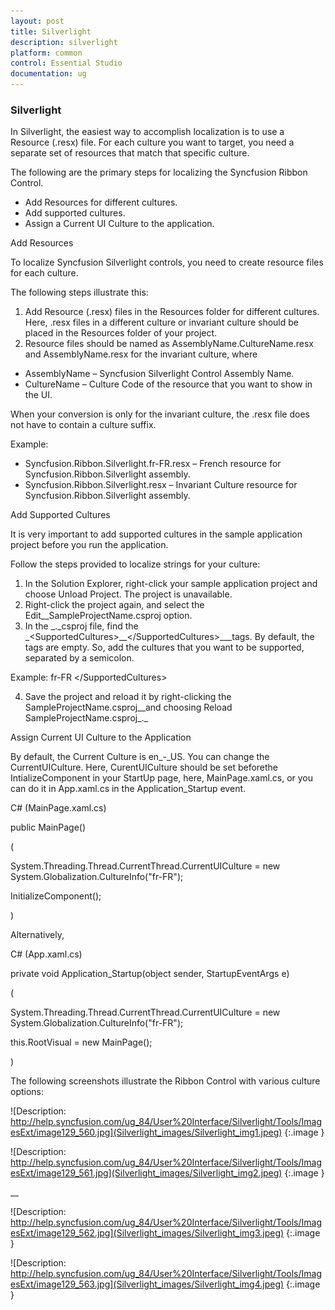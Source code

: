 ```yaml
---
layout: post
title: Silverlight
description: silverlight
platform: common
control: Essential Studio
documentation: ug
---
```


### Silverlight

In Silverlight, the easiest way to accomplish localization is to use a Resource (.resx) file. For each culture you want to target, you need a separate set of resources that match that specific culture. 

The following are the primary steps for localizing the Syncfusion Ribbon Control.

* Add Resources for different cultures.
* Add supported cultures.
* Assign a Current UI Culture to the application.

Add Resources

To localize Syncfusion Silverlight controls, you need to create resource files for each culture. 

The following steps illustrate this:

1. Add Resource (.resx) files in the Resources folder for different cultures. Here, .resx files in a different culture or invariant culture should be placed in the Resources folder of your project.
1. Resource files should be named as AssemblyName.CultureName.resx and AssemblyName.resx for the invariant culture, where
* AssemblyName – Syncfusion Silverlight Control Assembly Name.
* CultureName – Culture Code of the resource that you want to show in the UI. 

When your conversion is only for the invariant culture, the .resx file does not have to contain a culture suffix.

Example:

* Syncfusion.Ribbon.Silverlight.fr-FR.resx – French resource for Syncfusion.Ribbon.Silverlight assembly.
* Syncfusion.Ribbon.Silverlight.resx – Invariant Culture resource for Syncfusion.Ribbon.Silverlight assembly.

Add Supported Cultures

It is very important to add supported cultures in the sample application project before you run the application.

Follow the steps provided to localize strings for your culture:

1. In the Solution Explorer, right-click your sample application project and choose Unload Project. The project is unavailable.
2. Right-click the project again, and select the Edit__SampleProjectName.csproj option.
3. In the _._csproj file, find the _&lt;SupportedCultures&gt;__&lt;/SupportedCultures&gt;___tags. By default, the tags are empty. So, add the cultures that you want to be supported, separated by a semicolon.

Example: <SupportedCultures>fr-FR &lt;/SupportedCultures&gt;

4. Save the project and reload it by right-clicking the SampleProjectName.csproj__and choosing Reload SampleProjectName.csproj_._

Assign Current UI Culture to the Application

By default, the Current Culture is en_-_US. You can change the CurrentUICulture. Here, CurentUICulture should be set beforethe IntializeComponent in your StartUp page, here, MainPage.xaml.cs, or you can do it in App.xaml.cs in the Application_Startup event.



C# (MainPage.xaml.cs) 



public MainPage()

(

System.Threading.Thread.CurrentThread.CurrentUICulture = new System.Globalization.CultureInfo("fr-FR");



InitializeComponent();

)



Alternatively,

C# (App.xaml.cs) 



private void Application_Startup(object sender, StartupEventArgs e)

(

System.Threading.Thread.CurrentThread.CurrentUICulture = new System.Globalization.CultureInfo("fr-FR");

this.RootVisual = new MainPage();

)



The following screenshots illustrate the Ribbon Control with various culture options:



![Description: http://help.syncfusion.com/ug_84/User%20Interface/Silverlight/Tools/ImagesExt/image129_560.jpg](Silverlight_images/Silverlight_img1.jpeg)
{:.image }




![Description: http://help.syncfusion.com/ug_84/User%20Interface/Silverlight/Tools/ImagesExt/image129_561.jpg](Silverlight_images/Silverlight_img2.jpeg)
{:.image }


__

![Description: http://help.syncfusion.com/ug_84/User%20Interface/Silverlight/Tools/ImagesExt/image129_562.jpg](Silverlight_images/Silverlight_img3.jpeg)
{:.image }




![Description: http://help.syncfusion.com/ug_84/User%20Interface/Silverlight/Tools/ImagesExt/image129_563.jpg](Silverlight_images/Silverlight_img4.jpeg)
{:.image }


